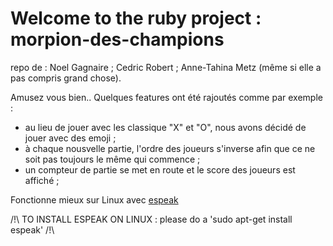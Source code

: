 # Welcome to the ruby project : morpion-des-champions

repo de : Noel Gagnaire ; Cedric Robert ; Anne-Tahina Metz (même si elle a pas compris grand chose).

Amusez vous bien.. Quelques features ont été rajoutés comme par exemple :
- au lieu de jouer avec les classique "X" et "O", nous avons décidé de jouer avec des emoji ;
- à chaque nousvelle partie, l'ordre des joueurs s'inverse afin que ce ne soit pas toujours le même qui commence ;
- un compteur de partie se met en route et le score des joueurs est affiché ;

Fonctionne mieux sur Linux avec [espeak](https://doc.ubuntu-fr.org/espeak)

/!\ TO INSTALL ESPEAK ON LINUX : please do a 'sudo apt-get install espeak' /!\

